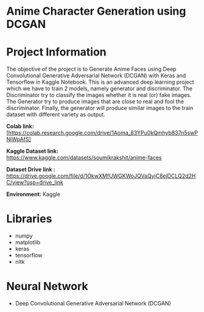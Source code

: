 # Anime Character Generation using DCGAN 

# Project Information

The objective of the project is to Generate Anime Faces using Deep Convolutional Generative Adversarial Network (DCGAN) with Keras and Tensorflow in Kaggle Notebook. This is an advanced deep learning project which we have to train 2 models, namely generator and discriminator. The Discriminator try to classify the images whether it is real (or) fake images. The Generator try to produce images that are close to real and fool the discriminator. Finally, the generator will produce similar images to the train dataset with different variety as output.

**Colab link:** [https://colab.research.google.com/drive/1Aoma_83YPu0kQmhyb837n5swPNjWpAfS]


**Kaggle Dataset link:** https://www.kaggle.com/datasets/soumikrakshit/anime-faces

**Dataset Drive link :** https://drive.google.com/file/d/1OkwXMfUWGKWoJQVaQyjC8ejDCLQ2d2HC/view?usp=drive_link



**Environment:** Kaggle

# Libraries

- numpy
- matplotlib
- keras
- tensorflow
- nltk

# Neural Network

- Deep Convolutional Generative Adversarial Network (DCGAN)
